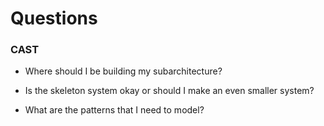 Questions
==========

### CAST ###

- Where should I be building my subarchitecture?

- Is the skeleton system okay or should I make an even smaller system?

- What are the patterns that I need to model?

